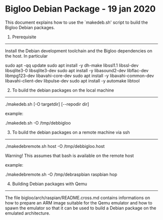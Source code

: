 Bigloo Debian Package - 19 jan 2020
===================================

This document explains how to use the `makedeb.sh' script to
build the Bigloo Debian packages.


1. Prerequisite
---------------

Install the Debian development toolchain and the Bigloo dependencies
on the host. In particular

  sudo apt -qq update
  sudo apt install -y dh-make libssl1.1 libssl-dev libsqlite3-0 libsqlite3-dev
  sudo apt install -y libasound2-dev libflac-dev libmpg123-dev libavahi-core-dev
  sudo apt install -y libavahi-common-dev libavahi-client-dev libpulse-dev
  sudo apt install -y automake libtool


2. To build the debian packages on the local machine
----------------------------------------------------
  
  ./makedeb.sh [-O targetdir] [--repodir dir]
  
example:

  ./makedeb.sh -O /tmp/debbigloo


3. To build the debian packages on a remote machine via ssh
-----------------------------------------------------------
  
  ./makedebremote.sh host -O /tmp/debbigloo.host
  
Warning! This assumes that bash is available on the remote host

example:

  ./makedebremote.sh -O /tmp/debraspbian raspbian hop


4. Building Debian packages with Qemu
-------------------------------------

The file bigloo/arch/raspian/README.cross.md contains informations on
how to prepare an ARM image suitable for the Qemu emulator and how to
spawn the emulator so that it can be used to build a Debian package
on the emulated architecture.
